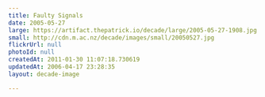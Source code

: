 ```yaml
---
title: Faulty Signals
date: 2005-05-27
large: https://artifact.thepatrick.io/decade/large/2005-05-27-1908.jpg
small: http://cdn.m.ac.nz/decade/images/small/20050527.jpg
flickrUrl: null
photoId: null
createdAt: 2011-01-30 11:07:18.730619
updatedAt: 2006-04-17 23:28:35
layout: decade-image

---
```


